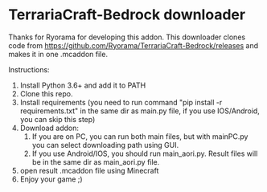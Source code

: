 # TerrariaCraft-Bedrock downloader

Thanks for Ryorama for developing this addon.
This downloader clones code from https://github.com/Ryorama/TerrariaCraft-Bedrock/releases and makes it in one .mcaddon file.


Instructions:
1) Install Python 3.6+ and add it to PATH
2) Clone this repo.
3) Install requirements (you need to run command "pip install -r requirements.txt" in the same dir as main.py file, if you use IOS/Android, you can skip this step)
4) Download addon:
   1) If you are on PC, you can run both main files, but with mainPC.py you can select downloading path using GUI.
   2) If you use Android/IOS, you should run main_aori.py. Result files will be in the same dir as main_aori.py file.
5) open result .mcaddon file using Minecraft
6) Enjoy your game ;)
